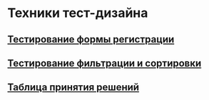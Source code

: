# Техники тест-дизайна
## [Тестирование формы регистрации](https://docs.google.com/spreadsheets/d/1Vf1ok3qFDvH1LDHQzPJQ7cOJwS_xuQRAGa60pqVSDa0/edit?usp=sharing)  
## [Тестирование фильтрации и сортировки](https://docs.google.com/spreadsheets/d/18ISNPXhIfwP3I-YSep2MSVWVwIwA0XTQucb6kYCGwC8/edit#gid=1051421796)  
## [Таблица принятия решений](https://docs.google.com/spreadsheets/d/1qlEd-GYWtA4n_YJbpfTgSp63DasBW7NH3TMrJn6frHo/edit#gid=0)
